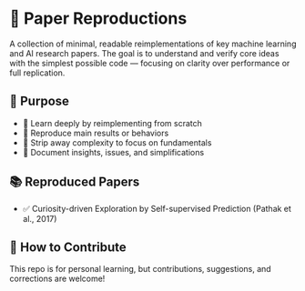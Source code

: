# 🧪 Paper Reproductions

A collection of minimal, readable reimplementations of key machine learning and AI research papers. The goal is to understand and verify core ideas with the simplest possible code — focusing on clarity over performance or full replication.

## 🎯 Purpose

- 📖 Learn deeply by reimplementing from scratch
- 🔬 Reproduce main results or behaviors
- 🧹 Strip away complexity to focus on fundamentals
- 📄 Document insights, issues, and simplifications

## 📚 Reproduced Papers

- ✅ Curiosity-driven Exploration by Self-supervised Prediction (Pathak et al., 2017)

## 🧠 How to Contribute

This repo is for personal learning, but contributions, suggestions, and corrections are welcome!
